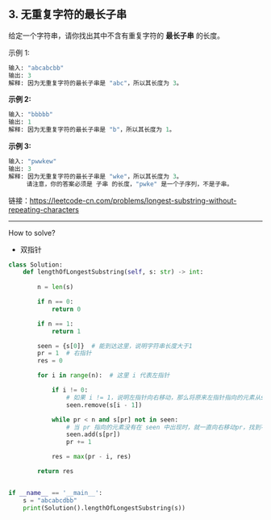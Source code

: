 ## 3. 无重复字符的最长子串

给定一个字符串，请你找出其中不含有重复字符的 **最长子串** 的长度。

示例 1:
```python
输入: "abcabcbb"
输出: 3 
解释: 因为无重复字符的最长子串是 "abc"，所以其长度为 3。
```

**示例 2:**
```python
输入: "bbbbb"
输出: 1
解释: 因为无重复字符的最长子串是 "b"，所以其长度为 1。
```

**示例 3:**
```python
输入: "pwwkew"
输出: 3
解释: 因为无重复字符的最长子串是 "wke"，所以其长度为 3。
     请注意，你的答案必须是 子串 的长度，"pwke" 是一个子序列，不是子串。
```
链接：https://leetcode-cn.com/problems/longest-substring-without-repeating-characters

---
How to solve?
* 双指针

```python
class Solution:
    def lengthOfLongestSubstring(self, s: str) -> int:
        
        n = len(s)

        if n == 0:
            return 0 

        if n == 1:
            return 1

        seen = {s[0]}  # 能到达这里，说明字符串长度大于1
        pr = 1  # 右指针
        res = 0

        for i in range(n):  # 这里 i 代表左指针

            if i != 0:
                # 如果 i != 1，说明左指针向右移动，那么将原来左指针指向的元素从seen中删除
                seen.remove(s[i - 1])

            while pr < n and s[pr] not in seen:
                # 当 pr 指向的元素没有在 seen 中出现时，就一直向右移动pr，找到不重复最长子序列的最右端
                seen.add(s[pr])
                pr += 1

            res = max(pr - i, res)

        return res


if __name__ == '__main__':
    s = "abcabcdbb"
    print(Solution().lengthOfLongestSubstring(s))
```
